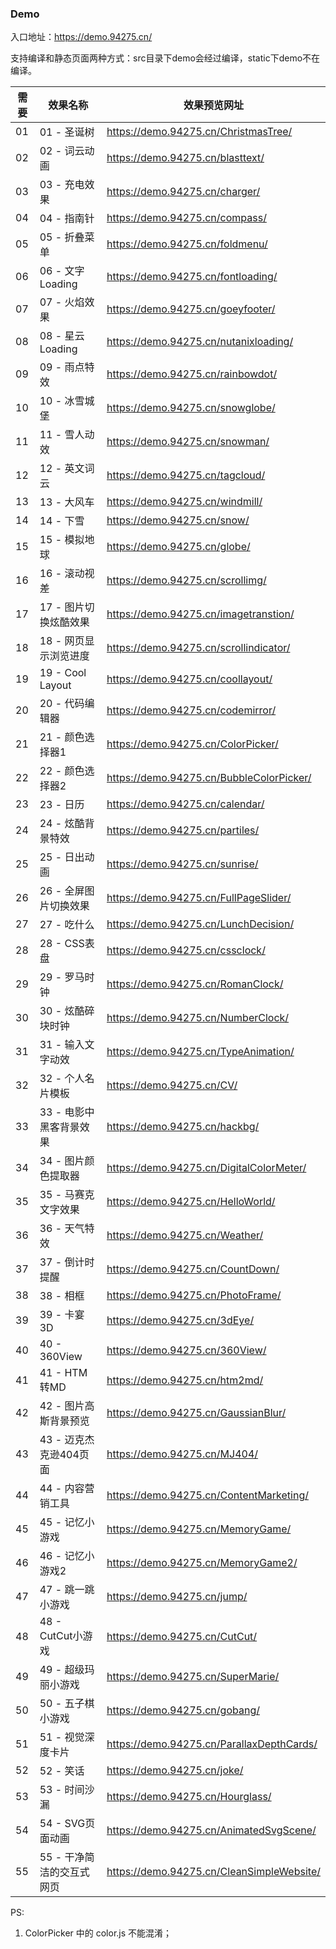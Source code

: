 ### Demo

入口地址：https://demo.94275.cn/

支持编译和静态页面两种方式：src目录下demo会经过编译，static下demo不在编译。


| 需要 | 效果名称 | 效果预览网址 |
| -------- | ------------ | ------------ |
| 01 | 01 - 圣诞树 | https://demo.94275.cn/ChristmasTree/ |
| 02 | 02 - 词云动画 | https://demo.94275.cn/blasttext/ |
| 03 | 03 - 充电效果 | https://demo.94275.cn/charger/ |
| 04 | 04 - 指南针 | https://demo.94275.cn/compass/ |
| 05 | 05 - 折叠菜单 | https://demo.94275.cn/foldmenu/ |
| 06 | 06 - 文字 Loading | https://demo.94275.cn/fontloading/ |
| 07 | 07 - 火焰效果 | https://demo.94275.cn/goeyfooter/ |
| 08 | 08 - 星云 Loading | https://demo.94275.cn/nutanixloading/ |
| 09 | 09 - 雨点特效 | https://demo.94275.cn/rainbowdot/ |
| 10 | 10 - 冰雪城堡 | https://demo.94275.cn/snowglobe/ |
| 11 | 11 - 雪人动效 | https://demo.94275.cn/snowman/ |
| 12 | 12 - 英文词云 | https://demo.94275.cn/tagcloud/ |
| 13 | 13 - 大风车 | https://demo.94275.cn/windmill/ |
| 14 | 14 - 下雪 | https://demo.94275.cn/snow/ |
| 15 | 15 - 模拟地球 | https://demo.94275.cn/globe/ |
| 16 | 16 - 滚动视差 | https://demo.94275.cn/scrollimg/ |
| 17 | 17 - 图片切换炫酷效果 | https://demo.94275.cn/imagetranstion/ |
| 18 | 18 - 网页显示浏览进度 | https://demo.94275.cn/scrollindicator/ |
| 19 | 19 - Cool Layout | https://demo.94275.cn/coollayout/ |
| 20 | 20 - 代码编辑器 | https://demo.94275.cn/codemirror/ |
| 21 | 21 - 颜色选择器1 | https://demo.94275.cn/ColorPicker/ |
| 22 | 22 - 颜色选择器2 | https://demo.94275.cn/BubbleColorPicker/ |
| 23 | 23 - 日历 | https://demo.94275.cn/calendar/ |
| 24 | 24 - 炫酷背景特效 | https://demo.94275.cn/partiles/ |
| 25 | 25 - 日出动画 | https://demo.94275.cn/sunrise/ |
| 26 | 26 - 全屏图片切换效果 | https://demo.94275.cn/FullPageSlider/ |
| 27 | 27 - 吃什么 | https://demo.94275.cn/LunchDecision/ |
| 28 | 28 - CSS表盘 | https://demo.94275.cn/cssclock/ |
| 29 | 29 - 罗马时钟 | https://demo.94275.cn/RomanClock/ |
| 30 | 30 - 炫酷碎块时钟 | https://demo.94275.cn/NumberClock/ |
| 31 | 31 - 输入文字动效 | https://demo.94275.cn/TypeAnimation/ |
| 32 | 32 - 个人名片模板 | https://demo.94275.cn/CV/ |
| 33 | 33 - 电影中黑客背景效果 | https://demo.94275.cn/hackbg/ |
| 34 | 34 - 图片颜色提取器 | https://demo.94275.cn/DigitalColorMeter/ |
| 35 | 35 - 马赛克文字效果 | https://demo.94275.cn/HelloWorld/ |
| 36 | 36 - 天气特效 | https://demo.94275.cn/Weather/ |
| 37 | 37 - 倒计时提醒 | https://demo.94275.cn/CountDown/ |
| 38 | 38 - 相框 | https://demo.94275.cn/PhotoFrame/ |
| 39 | 39 - 卡宴3D | https://demo.94275.cn/3dEye/ |
| 40 | 40 - 360View | https://demo.94275.cn/360View/ |
| 41 | 41 - HTM转MD | https://demo.94275.cn/htm2md/ |
| 42 | 42 - 图片高斯背景预览 | https://demo.94275.cn/GaussianBlur/ |
| 43 | 43 - 迈克杰克逊404页面 | https://demo.94275.cn/MJ404/ |
| 44 | 44 - 内容营销工具 | https://demo.94275.cn/ContentMarketing/ |
| 45 | 45 - 记忆小游戏 | https://demo.94275.cn/MemoryGame/ |
| 46 | 46 - 记忆小游戏2 | https://demo.94275.cn/MemoryGame2/ |
| 47 | 47 - 跳一跳小游戏 | https://demo.94275.cn/jump/ |
| 48 | 48 - CutCut小游戏 | https://demo.94275.cn/CutCut/ |
| 49 | 49 - 超级玛丽小游戏 | https://demo.94275.cn/SuperMarie/ |
| 50 | 50 - 五子棋小游戏 | https://demo.94275.cn/gobang/ |
| 51 | 51 - 视觉深度卡片 | https://demo.94275.cn/ParallaxDepthCards/ |
| 52 | 52 - 笑话 | https://demo.94275.cn/joke/ |
| 53 | 53 - 时间沙漏 | https://demo.94275.cn/Hourglass/ |
| 54 | 54 - SVG页面动画 | https://demo.94275.cn/AnimatedSvgScene/ |
| 55 | 55 - 干净简洁的交互式网页 | https://demo.94275.cn/CleanSimpleWebsite/ |

PS:

1. ColorPicker 中的 color.js 不能混淆；


